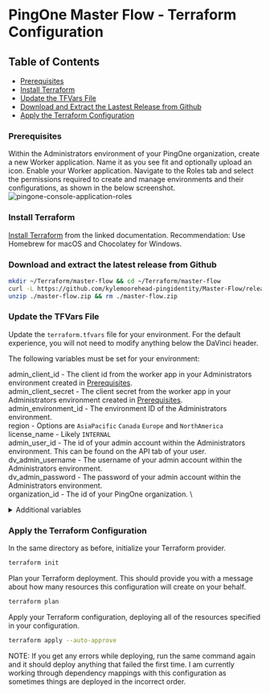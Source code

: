 # PingOne Master Flow - Terraform Configuration

## Table of Contents
- [Prerequisites](#prerequisites)
- [Install Terraform](#install-terraform)
- [Update the TFVars File](#update-the-tfvars-file)
- [Download and Extract the Lastest Release from Github](#download-and-extract-the-latest-release-from-github)
- [Apply the Terraform Configuration](#apply-the-terraform-configuration)

### Prerequisites

Within the Administrators environment of your PingOne organization, create a new Worker application. Name it as you see fit and optionally upload an icon. Enable your Worker application. Navigate to the Roles tab and select the permissions required to create and manage environments and their configurations, as shown in the below screenshot.
![pingone-console-application-roles](https://gist.github.com/assets/117233001/bd7ac7d7-bd73-4ae2-be3c-715d7cfeb932)

### Install Terraform

[Install Terraform](https://developer.hashicorp.com/terraform/tutorials/aws-get-started/install-cli) from the linked documentation. Recommendation: Use Homebrew for macOS and Chocolatey for Windows.

### Download and extract the latest release from Github

```bash
mkdir ~/Terraform/master-flow && cd ~/Terraform/master-flow
curl -L https://github.com/kylemoorehead-pingidentity/Master-Flow/releases/download/v0.0.2-alpha/release-20240220-103917.zip > master-flow.zip
unzip ./master-flow.zip && rm ./master-flow.zip
```

### Update the TFVars File
Update the `terraform.tfvars` file for your environment. For the default experience, you will not need to modify anything below the DaVinci header.

The following variables must be set for your environment:

admin_client_id      - The client id from the worker app in your Administrators environment created in [Prerequisites](#prerequisites). \
admin_client_secret  - The client secret from the worker app in your Administrators environment created in [Prerequisites](#prerequisites). \
admin_environment_id - The environment ID of the Administrators environment. \
region               - Options are `AsiaPacific` `Canada` `Europe` and `NorthAmerica` \
license_name         - Likely `INTERNAL` \
admin_user_id        - The id of your admin account within the Administrators environment. This can be found on the API tab of your user. \
dv_admin_username    - The username of your admin account within the Administrators environment. \
dv_admin_password    - The password of your admin account within the Administrators environment. \
organization_id      - The id of your PingOne organization. \

<details>
<summary>Additional variables</summary>

| Variable Name | Type | Description |
| --- | --- | --- |
| admin_client_id | STRING | Required: **TRUE** Default: |
| admin_client_secret | STRING | Required: **TRUE** Default: |
| admin_environment_id | STRING | Required: **TRUE** Default: |
| region | STRING | Required: **TRUE** Default: |
| license_name | STRING | Required: **TRUE** Default: |
| admin_user_id | STRING | Required: **TRUE** Default: |
| dv_admin_username | STRING | Required: **TRUE** Default: |
| dv_admin_password | STRING | Required: **TRUE** Default: |
| organization_id | STRING | Required: **TRUE** Default: |
| pingone_agreement_localization_revision_master_flow_agreement_en_now_text | STRING | Default: |
| davinci_variable_origin_value | STRING | Default: |
| davinci_variable_gv-deviceManagement_value | STRING | Default: |
| davinci_variable_gv-azureLogin_value | STRING | Default: |
| davinci_variable_gv-mfa-on_value | STRING | Default: |
| davinci_variable_gv-runPasswordExpire_value | STRING | Default: |
| davinci_variable_gv-webAuthnSupport_value | STRING | Default: |
| davinci_variable_gv-forgotPasswordDisplay_value | STRING | Default: |
| davinci_variable_gv-standardForgotPassword_value | STRING | Default: |
| davinci_variable_gv-facebookLogin_value | STRING | Default: |
| davinci_variable_showRegButton_value | STRING | Default: |
| davinci_variable_gv-runVerifyforHighRisk_value | STRING | Default: |
| davinci_variable_gv-allowPasswordless_value | STRING | Default: |
| davinci_variable_maxMessage_value | STRING | Default: |
| davinci_variable_gv-forcePasswordless_value | STRING | Default: |
| davinci_variable_disableReg_value | STRING | Default: |
| davinci_variable_mobile_value | STRING | Default: |
| davinci_variable_gv-p1PasswordPolicy_value | STRING | Default: |
| davinci_variable_gv-runMFAforLogin_value | STRING | Default: |
| davinci_variable_gv-googleLogin_value | STRING | Default: |
| davinci_variable_gv-consent_value | STRING | Default: |
| davinci_variable_userAuthenticated_value | STRING | Default: |
| davinci_variable_gv-inlineMFAOn_value | STRING | Default: |
| davinci_variable_gv-companyName_value | STRING | Default: |
| davinci_variable_stopSign_value | STRING | Default: |
| davinci_variable_rpid_value | STRING | Default: |
| davinci_variable_gv-runMFAforForgot_value | STRING | Default: |
| davinci_variable_gv-passwordlessAllowedTypes_value | STRING | Default: |
| davinci_variable_relyingParty_value | STRING | Default: |
| davinci_variable_availableQuestions_2_value | STRING | Default: |
| davinci_variable_gv-runProtect_value | STRING | Default: |
| davinci_variable_gv-runMFAforSocial_value | STRING | Default: |
| davinci_variable_disableButton_value | STRING | Default: |
| davinci_variable_forgotUsername_value | STRING | Default: |
| davinci_variable_regAuthN_value | STRING | Default: |
| davinci_variable_gv-QA-On_value | STRING | Default: |
| davinci_variable_gv-progressiveProfiling_value | STRING | Default: |
| davinci_variable_mustAuthN_value | STRING | Default: |
| davinci_variable_cancelReturn_value | STRING | Default: |
| davinci_variable_gv-riskLevel_value | STRING | Default: |
| davinci_variable_gv-forgotUsernameDisplay_value | STRING | Default: |
| davinci_variable_origin_2_value | STRING | Default: |
| davinci_variable_gv-companyLogo_value | STRING | Default: |
| davinci_variable_gv-githubLogin_value | STRING | Default: |
| davinci_connection_PingOne_region | STRING | Default: |

</details>

### Apply the Terraform Configuration

In the same directory as before, initialize your Terraform provider.
```bash
terraform init
```

Plan your Terraform deployment. This should provide you with a message about how many resources this configuration will create on your behalf. 
```bash
terraform plan
```

Apply your Terraform configuration, deploying all of the resources specified in your configuration.
```bash
terraform apply --auto-approve
```
NOTE: If you get any errors while deploying, run the same command again and it should deploy anything that failed the first time. I am currently working through dependency mappings with this configuration as sometimes things are deployed in the incorrect order.
